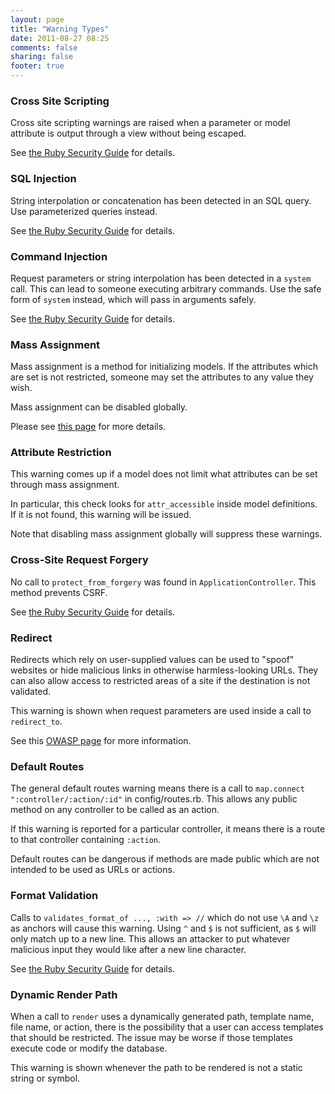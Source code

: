 ```yaml
---
layout: page
title: "Warning Types"
date: 2011-08-27 08:25
comments: false
sharing: false
footer: true
---
```


### Cross Site Scripting

Cross site scripting warnings are raised when a parameter or model attribute is output through a view without being escaped.

See [the Ruby Security Guide](http://guides.rubyonrails.org/security.html#cross-site-scripting-xss) for details.

### SQL Injection

String interpolation or concatenation has been detected in an SQL query. Use parameterized queries instead.

See [the Ruby Security Guide](http://guides.rubyonrails.org/security.html#sql-injection) for details.

### Command Injection

Request parameters or string interpolation has been detected in a `system` call. This can lead to someone executing arbitrary commands. Use the safe form of `system` instead, which will pass in arguments safely.

See [the Ruby Security Guide](http://guides.rubyonrails.org/security.html#command-line-injection) for details.

### Mass Assignment

Mass assignment is a method for initializing models. If the attributes which are set is not restricted, someone may set the attributes to any value they wish.

Mass assignment can be disabled globally.

Please see [this page](http://railspikes.com/2008/9/22/is-your-rails-application-safe-from-mass-assignment) for more details.

### Attribute Restriction

This warning comes up if a model does not limit what attributes can be set through mass assignment.

In particular, this check looks for `attr_accessible` inside model definitions. If it is not found, this warning will be issued.

Note that disabling mass assignment globally will suppress these warnings.

### Cross-Site Request Forgery

No call to `protect_from_forgery` was found in `ApplicationController`. This method prevents CSRF.

See [the Ruby Security Guide](http://guides.rubyonrails.org/security.html#cross-site-request-forgery-csrf) for details.

### Redirect

Redirects which rely on user-supplied values can be used to "spoof" websites or hide malicious links in otherwise harmless-looking URLs. They can also allow access to restricted areas of a site if the destination is not validated.

This warning is shown when request parameters are used inside a call to `redirect_to`.

See this [OWASP page](http://www.owasp.org/index.php/Top_10_2010-A10) for more information.

### Default Routes

The general default routes warning means there is a call to `map.connect ":controller/:action/:id"` in config/routes.rb. This allows any public method on any controller to be called as an action.

If this warning is reported for a particular controller, it means there is a route to that controller containing `:action`.

Default routes can be dangerous if methods are made public which are not intended to be used as URLs or actions.

### Format Validation

Calls to `validates_format_of ..., :with => //` which do not use `\A` and `\z` as anchors will cause this warning. Using `^` and `$` is not sufficient, as `$` will only match up to a new line. This allows an attacker to put whatever malicious input they would like after a new line character.

See [the Ruby Security Guide](http://guides.rubyonrails.org/security.html#regular-expressions) for details.

### Dynamic Render Path

When a call to `render` uses a dynamically generated path, template name, file name, or action, there is the possibility that a user can access templates that should be restricted. The issue may be worse if those templates execute code or modify the database.

This warning is shown whenever the path to be rendered is not a static string or symbol.
